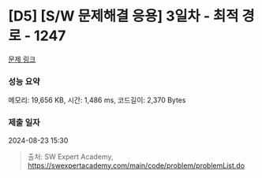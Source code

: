 # [D5] [S/W 문제해결 응용] 3일차 - 최적 경로 - 1247 

[문제 링크](https://swexpertacademy.com/main/code/problem/problemDetail.do?contestProbId=AV15OZ4qAPICFAYD) 

### 성능 요약

메모리: 19,656 KB, 시간: 1,486 ms, 코드길이: 2,370 Bytes

### 제출 일자

2024-08-23 15:30



> 출처: SW Expert Academy, https://swexpertacademy.com/main/code/problem/problemList.do